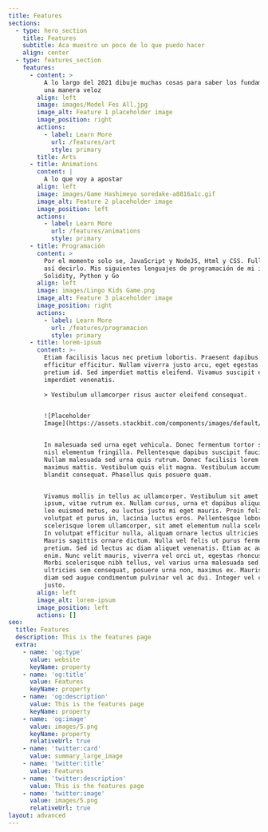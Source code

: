```yaml
---
title: Features
sections:
  - type: hero_section
    title: Features
    subtitle: Aca muestro un poco de lo que puedo hacer
    align: center
  - type: features_section
    features:
      - content: >
          A lo largo del 2021 dibuje muchas cosas para saber los fundamentos de
          una manera veloz 
        align: left
        image: images/Model Fes All.jpg
        image_alt: Feature 1 placeholder image
        image_position: right
        actions:
          - label: Learn More
            url: /features/art
            style: primary
        title: Arts
      - title: Animations
        content: |
          A lo que voy a apostar
        align: left
        image: images/Game Hashimeyo soredake-a8816a1c.gif
        image_alt: Feature 2 placeholder image
        image_position: left
        actions:
          - label: Learn More
            url: /features/animations
            style: primary
      - title: Programación
        content: >
          Por el momento solo se, JavaScript y NodeJS, Html y CSS. FullStack por
          así decirlo. Mis siguientes lenguajes de programación de mi interés:
          Solidity, Python y Go
        align: left
        image: images/Lingo Kids Game.png
        image_alt: Feature 3 placeholder image
        image_position: right
        actions:
          - label: Learn More
            url: /features/programacion
            style: primary
      - title: lorem-ipsum
        content: >-
          Etiam facilisis lacus nec pretium lobortis. Praesent dapibus justo non
          efficitur efficitur. Nullam viverra justo arcu, eget egestas tortor
          pretium id. Sed imperdiet mattis eleifend. Vivamus suscipit et neque
          imperdiet venenatis.
                  
          > Vestibulum ullamcorper risus auctor eleifend consequat.


          ![Placeholder
          Image](https://assets.stackbit.com/components/images/default/post-4.jpeg)


          In malesuada sed urna eget vehicula. Donec fermentum tortor sit amet
          nisl elementum fringilla. Pellentesque dapibus suscipit faucibus.
          Nullam malesuada sed urna quis rutrum. Donec facilisis lorem id
          maximus mattis. Vestibulum quis elit magna. Vestibulum accumsan
          blandit consequat. Phasellus quis posuere quam.


          Vivamus mollis in tellus ac ullamcorper. Vestibulum sit amet bibendum
          ipsum, vitae rutrum ex. Nullam cursus, urna et dapibus aliquam, urna
          leo euismod metus, eu luctus justo mi eget mauris. Proin felis leo,
          volutpat et purus in, lacinia luctus eros. Pellentesque lobortis massa
          scelerisque lorem ullamcorper, sit amet elementum nulla scelerisque.
          In volutpat efficitur nulla, aliquam ornare lectus ultricies ac.
          Mauris sagittis ornare dictum. Nulla vel felis ut purus fermentum
          pretium. Sed id lectus ac diam aliquet venenatis. Etiam ac auctor
          enim. Nunc velit mauris, viverra vel orci ut, egestas rhoncus diam.
          Morbi scelerisque nibh tellus, vel varius urna malesuada sed. Etiam
          ultricies sem consequat, posuere urna non, maximus ex. Mauris gravida
          diam sed augue condimentum pulvinar vel ac dui. Integer vel convallis
          justo.
        align: left
        image_alt: lorem-ipsum
        image_position: left
        actions: []
seo:
  title: Features
  description: This is the features page
  extra:
    - name: 'og:type'
      value: website
      keyName: property
    - name: 'og:title'
      value: Features
      keyName: property
    - name: 'og:description'
      value: This is the features page
      keyName: property
    - name: 'og:image'
      value: images/5.png
      keyName: property
      relativeUrl: true
    - name: 'twitter:card'
      value: summary_large_image
    - name: 'twitter:title'
      value: Features
    - name: 'twitter:description'
      value: This is the features page
    - name: 'twitter:image'
      value: images/5.png
      relativeUrl: true
layout: advanced
---
```

